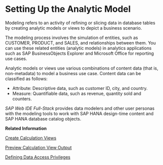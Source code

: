 <!-- loio81b89eaa8f834f999ddfe7131392b394 -->

# Setting Up the Analytic Model

Modeling refers to an activity of refining or slicing data in database tables by creating analytic models or views to depict a business scenario.

The modeling process involves the simulation of entities, such as CUSTOMER, PRODUCT, and SALES, and relationships between them. You can use these related entities \(analytic models\) in analytics applications such as SAP BusinessObjects Explorer and Microsoft Office for reporting use cases.

Analytic models or views use various combinations of content data \(that is, non-metadata\) to model a business use case. Content data can be classified as follows:

-   Attribute: Descriptive data, such as customer ID, city, and country.
-   Measure: Quantifiable data, such as revenue, quantity sold and counters.

*SAP Web IDE Full-Stack* provides data modelers and other user personas with the modeling tools to work with SAP HANA design-time content and SAP HANA database catalog objects.

**Related Information**  


[Create Calculation Views](create-calculation-views-5aeb56c.md "Use a graphical editor to create calculation views that depict a complex business scenario.")

[Preview Calculation View Output](preview-calculation-view-output-903eff8.md "After modeling calculation views based on your requirements, you can deploy them and preview their output.")

[Defining Data Access Privileges](defining-data-access-privileges-acd7703.md "Use the analytic privilege editor in SAP Web IDE Full-Stack to create analytic privileges.")

